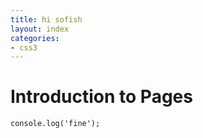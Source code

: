 ```yaml
---
title: hi sofish
layout: index
categories:
- css3
---
```


# Introduction to Pages

    console.log('fine');  

